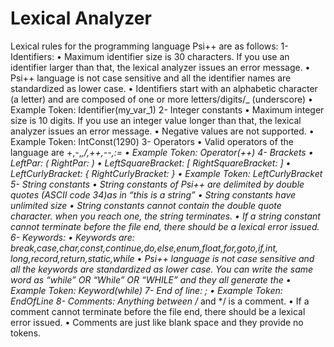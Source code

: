 # Lexical Analyzer

Lexical rules for the programming language Psi++ are as follows:
1- Identifiers:
•	Maximum identifier size is 30 characters. If you use an identifier larger than that, the lexical analyzer issues an error message.
•	Psi++ language is not case sensitive and all the identifier names are standardized as lower case.
•	Identifiers start with an alphabetic character (a letter) and are composed of one or more letters/digits/_ (underscore)
•	Example Token: Identifier(my_var_1)
2- Integer constants
•	Maximum integer size is 10 digits. If you use an integer value longer than that, the lexical analyzer issues an error message.
•	Negative values are not supported.
•	Example Token: IntConst(1290)
3- Operators
•	Valid operators of the language are +,-,*,/,++,--,:=
•	Example Token: Operator(++)
4- Brackets
•	LeftPar: ( RightPar: )
•	LeftSquareBracket: [ RightSquareBracket: ]
•	LeftCurlyBracket: { RightCurlyBracket: }
•	Example Token: LeftCurlyBracket
5- String constants
•	String constants of Psi++ are delimited by double quotes (ASCII code 34)as in “this is a string”
•	String constants have unlimited size
•	String constants cannot contain the double quote character. when you reach one, the string terminates.
•	If a string constant cannot terminate before the file end, there should be a lexical error issued.
6- Keywords:
•	Keywords are: break,case,char,const,continue,do,else,enum,float,for,goto,if,int,
long,record,return,static,while
•	Psi++ language is not case sensitive and all the keywords are standardized as lower case. You can write the same word as “while” OR “While” OR “WHILE” and they all generate the
•	Example Token: Keyword(while)
7- End of line: ;
•	Example Token: EndOfLine
8- Comments: Anything between /* and */ is a comment.
•	If a comment cannot terminate before the file end, there should be a lexical error issued.
•	Comments are just like blank space and they provide no tokens.
